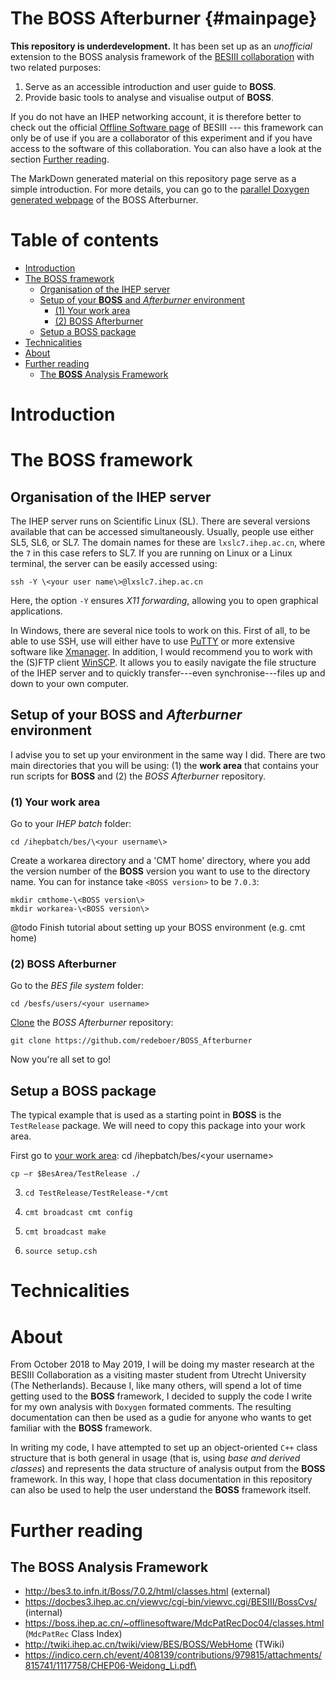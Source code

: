 The BOSS Afterburner {#mainpage}
================================

**This repository is underdevelopment.** It has been set up as an *unofficial* extension to the BOSS analysis framework of the [BESIII collaboration](http://bes3.ihep.ac.cn "Offical BESIII webpage") with two related purposes:

1. Serve as an accessible introduction and user guide to **BOSS**.
2. Provide basic tools to analyse and visualise output of **BOSS**.

If you do not have an IHEP networking account, it is therefore better to check out the official [Offline Software page](http://english.ihep.cas.cn/bes/doc/2247.html "Offical BOSS webpage") of BESIII --- this framework can only be of use if you are a collaborator of this experiment and if you have access to the software of this collaboration. You can also have a look at the section [Further reading](#further-reading).

The MarkDown generated material on this repository page serve as a simple introduction. For more details, you can go to the [parallel Doxygen generated webpage](https://redeboer.github.io/BOSS_Afterburner/ "Doxygen page of the BOSS Afterburner") of the BOSS Afterburner.


Table of contents
=================
- [Introduction](#introduction)
- [The BOSS framework](#the-boss-framework)
	- [Organisation of the IHEP server](#organisation-of-the-ihep-server)
	- [Setup of your **BOSS** and *Afterburner* environment](#setup-of-your-boss-and-afterburner-environment)
		- [(1) Your work area](#1-your-work-area)
		- [(2) BOSS Afterburner](#2-boss-afterburner)
	- [Setup a BOSS package](#setup-a-boss-package)
- [Technicalities](#technicalities)
- [About](#about)
- [Further reading](#further-reading)
	- [The **BOSS** Analysis Framework](#the-boss-analysis-framework)


# Introduction



# The BOSS framework

## Organisation of the IHEP server
The IHEP server runs on Scientific Linux (SL). There are several versions available that can be accessed simultaneously. Usually, people use either SL5, SL6, or SL7. The domain names for these are `lxslc7.ihep.ac.cn`, where the `7` in this case refers to SL7. If you are running on Linux or a Linux terminal, the server can be easily accessed using:

	ssh -Y \<your user name\>@lxslc7.ihep.ac.cn

Here, the option `-Y` ensures *X11 forwarding*, allowing you to open graphical applications.

In Windows, there are several nice tools to work on this. First of all, to be able to use SSH, use will either have to use [PuTTY](https://www.putty.org/) or more extensive software like [Xmanager](https://www.netsarang.com/products/xmg_overview.html). In addition, I would recommend you to work with the (S)FTP client [WinSCP](https://winscp.net/eng/index.php). It allows you to easily navigate the file structure of the IHEP server and to quickly transfer---even synchronise---files up and down to your own computer.


## Setup of your **BOSS** and *Afterburner* environment
I advise you to set up your environment in the same way I did. There are two main directories that you will be using: (1) the **work area** that contains your run scripts for **BOSS** and (2) the *BOSS Afterburner* repository.

### (1) Your work area

Go to your *IHEP batch* folder:

	cd /ihepbatch/bes/\<your username\>

Create a workarea directory and a 'CMT home' directory, where you add the version number of the **BOSS** version you want to use to the directory name. You can for instance take `<BOSS version>` to be `7.0.3`:

	mkdir cmthome-\<BOSS version\>
	mkdir workarea-\<BOSS version\>



@todo Finish tutorial about setting up your BOSS environment (e.g. cmt home)

### (2) BOSS Afterburner
Go to the *BES file system* folder:

	cd /besfs/users/<your username>

[Clone](https://help.github.com/articles/cloning-a-repository/) the *BOSS Afterburner* repository:

	git clone https://github.com/redeboer/BOSS_Afterburner

Now you're all set to go!

## Setup a BOSS package
The typical example that is used as a starting point in **BOSS** is the `TestRelease` package. We will need to copy this package into your work area.

First go to [your work area](#your-work-area):
	cd /ihepbatch/bes/\<your username\>



	cp –r $BesArea/TestRelease ./

3. `cd TestRelease/TestRelease-*/cmt`

4. `cmt broadcast cmt config`

5. `cmt broadcast make`

6. `source setup.csh`


# Technicalities

# About
From October 2018 to May 2019, I will be doing my master research at the BESIII Collaboration as a visiting master student from Utrecht University (The Netherlands). Because I, like many others, will spend a lot of time getting used to the **BOSS** framework, I decided to supply the code I write for my own analysis with `Doxygen` formated comments. The resulting documentation can then be used as a gudie for anyone who wants to get familiar with the **BOSS** framework.

In writing my code, I have attempted to set up an object-oriented `C++` class structure that is both general in usage (that is, using *base and derived classes*) and represents the data structure of analysis output from the **BOSS** framework. In this way, I hope that class documentation in this repository can also be used to help the user understand the **BOSS** framework itself.
<!-- @todo Elaborate acknowledgements
- Prof. Shen Xiaoyan
- Cao Ning
- Ma Runqiu -->

# Further reading

## The **BOSS** Analysis Framework
- http://bes3.to.infn.it/Boss/7.0.2/html/classes.html (external)
- https://docbes3.ihep.ac.cn/viewvc/cgi-bin/viewvc.cgi/BESIII/BossCvs/ (internal)
- https://boss.ihep.ac.cn/~offlinesoftware/MdcPatRecDoc04/classes.html (`MdcPatRec` Class Index)
- http://twiki.ihep.ac.cn/twiki/view/BES/BOSS/WebHome (TWiki)
- https://indico.cern.ch/event/408139/contributions/979815/attachments/815741/1117758/CHEP06-Weidong_Li.pdf\